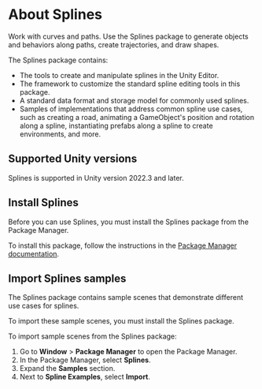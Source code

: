 # About Splines

Work with curves and paths. Use the Splines package to generate objects and behaviors along paths, create trajectories, and draw shapes.

The Splines package contains:

* The tools to create and manipulate splines in the Unity Editor.
* The framework to customize the standard spline editing tools in this package.
* A standard data format and storage model for commonly used splines. 
* Samples of implementations that address common spline use cases, such as creating a road, animating a GameObject's position and rotation along a spline, instantiating prefabs along a spline to create environments, and more.

## Supported Unity versions

Splines is supported in Unity version 2022.3 and later.

## Install Splines
 
Before you can use Splines, you must install the Splines package from the Package Manager. 

To install this package, follow the instructions in the [Package Manager documentation](https://docs.unity3d.com/Manual/upm-ui-install.html).

## Import Splines samples 

The Splines package contains sample scenes that demonstrate different use cases for splines. 

To import these sample scenes, you must install the Splines package.

To import sample scenes from the Splines package:
1. Go to **Window** > **Package Manager** to open the Package Manager. 
1. In the Package Manager, select **Splines**.
1. Expand the **Samples** section.
1. Next to **Spline Examples**, select **Import**. 

